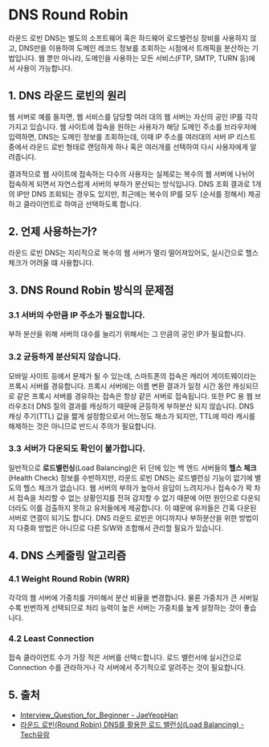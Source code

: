 # DNS Round Robin

라운드 로빈 DNS는 별도의 소프트웨어 혹은 하드웨어 로드밸런싱 장비를 사용하지 않고, DNS만을 이용하여 도메인 레코드 정보를 조회하는 시점에서 트래픽을 분산하는 기법입니다. 웹 뿐만 아니라, 도메인을 사용하는 모든 서비스(FTP, SMTP, TURN 등)에서 사용이 가능합니다.

## 1. DNS 라운드 로빈의 원리

웹 서버로 예를 들자면, 웹 서비스를 담당할 여러 대의 웹 서버는 자신의 공인 IP를 각각 가지고 있습니다. 웹 사이트에 접속을 원하는 사용자가 해당 도메인 주소를 브라우저에 입력하면, DNS는 도메인 정보를 조회하는데, 이때 IP 주소를 여러대의 서버 IP 리스트 중에서 라운드 로빈 형태로 랜덤하게 하나 혹은 여러개를 선택하여 다시 사용자에게 알려줍니다.

결과적으로 웹 사이트에 접속하는 다수의 사용자는 실제로는 복수의 웹 서버에 나뉘어 접속하게 되면서 자연스럽게 서버의 부하가 분산되는 방식입니다. DNS 조회 결과로 1개의 IP만 DNS 조회되는 경우도 있지만, 최근에는 복수의 IP를 모두 (순서를 정해서) 제공하고 클라이언트로 하여금 선택하도록 합니다.

## 2. 언제 사용하는가?

라운드 로빈 DNS는 지리적으로 복수의 웹 서버가 멀리 떨어져있어도, 실시간으로 헬스 체크가 어려울 떄 사용합니다.

## 3. DNS Round Robin 방식의 문제점

### 3.1 서버의 수만큼 IP 주소가 필요합니다.

부하 분산을 위해 서버의 대수를 늘리기 위해서는 그 만큼의 공인 IP가 필요합니다.

### 3.2 균등하게 분산되지 않습니다.

모바일 사이트 등에서 문제가 될 수 있는데, 스마트폰의 접속은 캐리어 게이트웨이라는 프록시 서버를 경유합니다. 프록시 서버에는 이름 변환 결과가 일정 시간 동안 캐싱되므로 같은 프록시 서버를 경유하는 접속은 항상 같은 서버로 접속됩니다. 또한 PC 용 웹 브라우조더 DNS 질의 결과를 캐싱하기 때문에 균등하게 부하분산 되지 않습니다. DNS 캐싱 주기(TTL) 값을 짧게 설정함으로서 어느정도 해소가 되지만, TTL에 따라 캐시를 해제하는 것은 아니므로 반드시 주의가 필요합니다.

### 3.3 서버가 다운되도 확인이 불가합니다.

일반적으로 **로드밸런싱**(Load Balancing)은 뒤 단에 있는 백 엔드 서버들의 **헬스 체크**(Health Check) 정보를 수반하지만, 라운드 로빈 DNS는 로드밸런싱 기능이 없기에 별도의 헬스 체크가 없습니다. 웹 서버의 부하가 높아서 응답이 느려지거나 접속수가 꽉 차서 접속을 처리할 수 없는 상황인지를 전혀 감지할 수 없기 때문에 어떤 원인으로 다운되더라도 이를 검출하지 못하고 유저들에게 제공합니다. 이 떄문에 유저들은 간혹 다운된 서버로 연결이 되기도 합니다. DNS 라운드 로빈은 어디까지나 부하분산을 위한 방법이지 다중화 방법은 아니므로 다른 S/W와 조합해서 관리할 필요가 있습니다.

## 4. DNS 스케줄링 알고리즘

### 4.1 Weight Round Robin (WRR)

각각의 웹 서버에 가중치를 가미해서 분산 비율을 변경합니다. 물론 가중치가 큰 서버일수록 빈번하게 선택되므로 처리 능력이 높은 서버는 가중치를 높게 설정하는 것이 좋습니다.

### 4.2 Least Connection

접속 클라이언트 수가 가장 적은 서버를 선택ㄷ합니다. 로드 밸런서에 실시간으로 Connection 수를 관라하거나 각 서버에서 주기적으로 알려주는 것이 필요합니다.

## 5. 출처

- [Interview_Question_for_Beginner - JaeYeopHan](https://github.com/JaeYeopHan/Interview_Question_for_Beginner/tree/master/Development_common_sense)
- [라운드 로빈(Round Robin) DNS를 활용한 로드 밸런싱(Load Balancing) - Tech유람](https://m.blog.naver.com/sehyunfa/221691155719)
